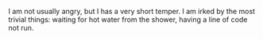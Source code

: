 I am not usually angry, but I has a very short temper. I am irked by the most trivial things: waiting for hot water from the shower, having a line of code not run.
